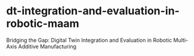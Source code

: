 # dt-integration-and-evaluation-in-robotic-maam
Bridging the Gap: Digital Twin Integration and Evaluation in Robotic Multi-Axis Additive Manufacturing
